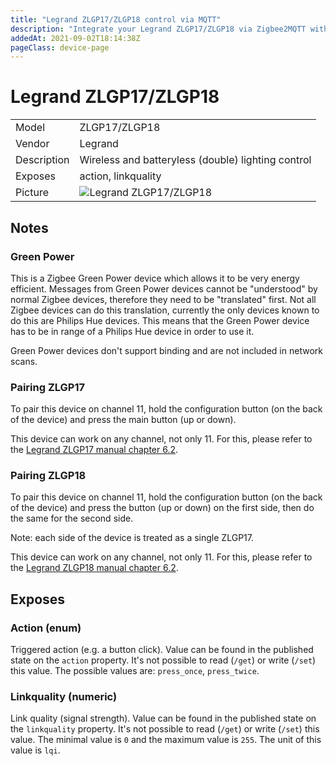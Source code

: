 ```yaml
---
title: "Legrand ZLGP17/ZLGP18 control via MQTT"
description: "Integrate your Legrand ZLGP17/ZLGP18 via Zigbee2MQTT with whatever smart home infrastructure you are using without the vendors bridge or gateway."
addedAt: 2021-09-02T18:14:38Z
pageClass: device-page
---
```


<!-- !!!! -->
<!-- ATTENTION: This file is auto-generated through docgen! -->
<!-- You can only edit the "Notes"-Section between the two comment lines "Notes BEGIN" and "Notes END". -->
<!-- Do not use h1 or h2 heading within "## Notes"-Section. -->
<!-- !!!! -->

# Legrand ZLGP17/ZLGP18

|     |     |
|-----|-----|
| Model | ZLGP17/ZLGP18  |
| Vendor  | Legrand  |
| Description | Wireless and batteryless (double) lighting control |
| Exposes | action, linkquality |
| Picture | ![Legrand ZLGP17/ZLGP18](https://www.zigbee2mqtt.io/images/devices/ZLGP17-ZLGP18.jpg) |


<!-- Notes BEGIN: You can edit here. Add "## Notes" headline if not already present. -->
## Notes


### Green Power
This is a Zigbee Green Power device which allows it to be very energy efficient.
Messages from Green Power devices cannot be "understood" by normal Zigbee devices, therefore they need to be "translated" first.
Not all Zigbee devices can do this translation, currently the only devices known to do this are Philips Hue devices. This means that the Green Power device has to be in range of a Philips Hue device in order to use it.

Green Power devices don't support binding and are not included in network scans.

### Pairing ZLGP17
To pair this device on channel 11, hold the configuration button (on the back of the device) and press the main button (up or down).

This device can work on any channel, not only 11. For this, please refer to the [Legrand ZLGP17 manual chapter 6.2](https://www.admin.legrandoc.com/files/documents/S000111963EN-00.pdf).

### Pairing ZLGP18
To pair this device on channel 11, hold the configuration button (on the back of the device) and press the button (up or down) on the first side, then do the same for the second side.

Note: each side of the device is treated as a single ZLGP17.

This device can work on any channel, not only 11. For this, please refer to the [Legrand ZLGP18 manual chapter 6.2](https://www.admin.legrandoc.com/files/documents/S000112516EN-00.pdf).
<!-- Notes END: Do not edit below this line -->



## Exposes

### Action (enum)
Triggered action (e.g. a button click).
Value can be found in the published state on the `action` property.
It's not possible to read (`/get`) or write (`/set`) this value.
The possible values are: `press_once`, `press_twice`.

### Linkquality (numeric)
Link quality (signal strength).
Value can be found in the published state on the `linkquality` property.
It's not possible to read (`/get`) or write (`/set`) this value.
The minimal value is `0` and the maximum value is `255`.
The unit of this value is `lqi`.

